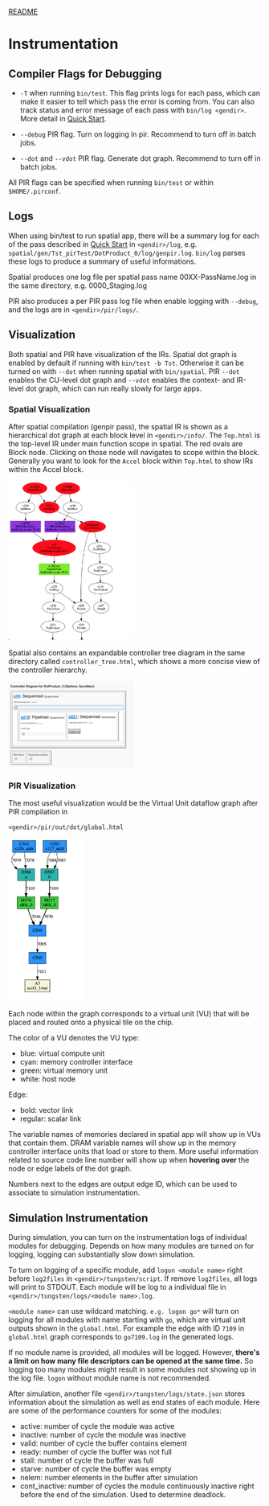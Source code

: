 [README](../README.md)

# Instrumentation

## Compiler Flags for Debugging

- `-T` when running `bin/test`. This flag prints logs for each pass, which can make it easier to
  tell which pass the error is coming from. You can also track status and error message of each pass
  with `bin/log <gendir>`. More detail in [Quick Start](QUICKSTART.md).

- `--debug` PIR flag. Turn on logging in pir. Recommend to turn off in batch jobs.

- `--dot` and `--vdot` PIR flag. Generate dot graph. Recommend to turn off in batch jobs.

All PIR flags can be specified when running `bin/test` or within `$HOME/.pirconf`.

## Logs
When using bin/test to run spatial app, there will be a summary log for each of the pass described
in [Quick Start](QUICKSTART.md) in `<gendir>/log`, e.g.
`spatial/gen/Tst_pirTest/DotProduct_0/log/genpir.log`.  `bin/log` parses these logs to produce a
summary of useful informations.

Spatial produces one log file per spatial pass name 00XX-PassName.log in the same directory, e.g.
0000_Staging.log 

PIR also produces a per PIR pass log file when enable logging with `--debug`, and the logs are in 
`<gendir>/pir/logs/`.

## Visualization

Both spatial and PIR have visualization of the IRs. Spatial dot graph is enabled by default if
running with `bin/test -b Tst`. Otherwise it can be turned on with `--dot` when running spatial with
`bin/spatial`.
PIR `--dot` enables the CU-level dot graph and `--vdot` enables
the context- and IR-level dot graph, which can run really slowly for large apps.

### Spatial Visualization
After spatial compilation (genpir pass), the spatial IR is shown as a hierarchical dot graph at each
block level in `<gendir>/info/`. The `Top.html` is the top-level IR under main function scope in
spatial. The red ovals are Block node. Clicking on those node will navigates to scope within the
block. Generally you want to look for the `Accel` block within `Top.html` to show IRs within the
Accel block.

<img src="figs/Top.png" width="250" />

Spatial also contains an expandable controller tree diagram in the same directory called `controller_tree.html`, 
which shows a more concise view of the controller hierarchy.

<img src="figs/controller_tree.png" width="250" />

### PIR Visualization
The most useful visualization would be the Virtual Unit dataflow graph after PIR compilation in
```
<gendir>/pir/out/dot/global.html
```

<img src="figs/global.png" width="150" />

Each node within the graph corresponds to a virtual unit (VU) that will be placed and routed onto a
physical tile on the chip.

The color of a VU denotes the VU type:

- blue: virtual compute unit
- cyan: memory controller interface
- green: virtual memory unit
- white: host node

Edge: 

- bold: vector link
- regular: scalar link

The variable names of memories declared in spatial app will show up in VUs that contain them.
DRAM variable names will show up in the memory controller interface units that load or store to them.
More useful information related to source code line number will show up when **hovering over** the
node or edge labels of the dot graph. 

Numbers next to the edges are output edge ID, which can be used to associate to simulation
instrumentation.

## Simulation Instrumentation
During simulation, you can turn on the instrumentation logs of individual modules for debugging.
Depends on how many modules are turned on for logging, logging can substantially slow down
simulation.

To turn on logging of a specific module, add `logon <module name>` right before `log2files` in
`<gendir>/tungsten/script`. If remove `log2files`, all logs will print to STDOUT.
Each module will be log to a individual file in `<gendir>/tungsten/logs/<module name>.log`. 

`<module name>` can use wildcard matching. `e.g. logon go*` will turn on logging for all modules
with name starting with `go`, which are virtual unit outputs shown in the `global.html`.
For example the edge with ID `7109` in `global.html` graph corresponds to `go7109.log` in the
generated logs.

If no module name is provided, all modules will be logged. However, **there's a limit on how many file
descriptors can be opened at the same time.** So logging too many modules might result in some modules
not showing up in the log file. `logon` without module name is not recommended.

After simulation, another file `<gendir>/tungsten/logs/state.json` stores information about the
simulation as well as end states of each module. 
Here are some of the performance counters for some of the modules:

- active: number of cycle the module was active
- inactive: number of cycle the module was inactive
- valid: number of cycle the buffer contains element
- ready: number of cycle the buffer was not full
- stall: number of cycle the buffer was full
- starve: number of cycle the buffer was empty
- nelem: number elements in the buffer after simulation
- cont\_inactive: number of cycles the module continuously inactive right before the end of the
simulation. Used to determine deadlock.
